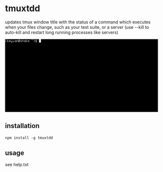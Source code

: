 # tmuxtdd

updates tmux window title with the status of a command which executes when your files change, such as your test suite, or a server (use --kill to auto-kill and restart long running processes like servers)

![tmuxtdd](https://raw.githubusercontent.com/kfatehi/tmuxtdd/master/demo.gif)

## installation

`npm install -g tmuxtdd`

## usage

see help.txt
